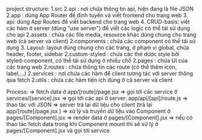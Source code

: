 project structure: 
 1.src
    2.api : nơi chứa thông tin api, hiện đang là file JSON
    2.app : dùng App Router để định tuyến và viết frontend cho trang web
        3. api: dùng App Routes để viết backend cho trang web 
            4. CRUD-basis: viết các hàm ở server (dùng "use server") để viết các logic có thể tái sử dụng cho api
    2.assets : chứa các file media, resource khác dùng chung cho trang web (cả server và  client)
    2.components : chứa các component có thể tái sử dụng
        3. Layout: layout dùng chung cho các trang, ở phạm vi global, chứa header, footer, sidebar
    2.custom-styled : chứa các thẻ dược style bởi styled-component, có thể tái sử dụng ở nhiều chỗ
    2.pages : chứa UI của các trang web
    2.routes : chứa thông tin các route (có thể thêm icon, label,...)
    2.services : nơi chứa các hàm để client tương tác với server thông qua fetch 
    2.utils : chứa các hàm tiện ích dùng ở cả server  và client


Process: 
    => fetch data ở app/[route]/page.jsx 
    => gọi tới các service ở services/[service].jsx
    => gọi tới các api ở server: app/api/[api]/route.js
    => thao tác với JSON 
    => server trả lại dữ liệu cho client (trả lại app/[route]/page.jsx )
    => xử lý và truyền dữ liệu vào Component ở pages/[Component].jsx
    => render data ở pages/[Component].jsx
    => nếu có thao tác fetch data trong khi Component mount thì sẽ xử lý ở pages/[Component].jsx và gọi tới service

    